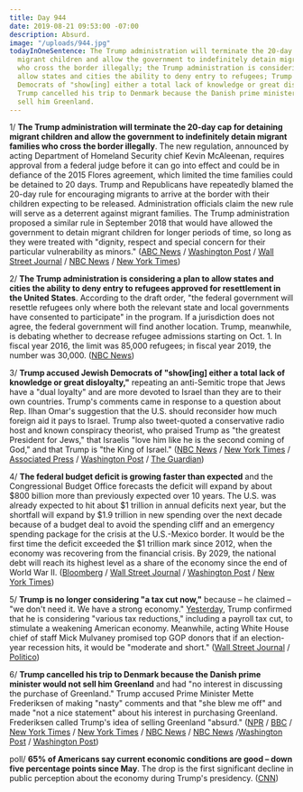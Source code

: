 ```yaml
---
title: Day 944
date: 2019-08-21 09:53:00 -07:00
description: Absurd.
image: "/uploads/944.jpg"
todayInOneSentence: The Trump administration will terminate the 20-day cap for detaining
  migrant children and allow the government to indefinitely detain migrant families
  who cross the border illegally; the Trump administration is considering a plan to
  allow states and cities the ability to deny entry to refugees; Trump accused Jewish
  Democrats of "show[ing] either a total lack of knowledge or great disloyalty"; and
  Trump cancelled his trip to Denmark because the Danish prime minister would not
  sell him Greenland.
---
```


1/ **The Trump administration will terminate the 20-day cap for detaining migrant children and allow the government to indefinitely detain migrant families who cross the border illegally**. The new regulation, announced by acting Department of Homeland Security chief Kevin McAleenan, requires approval from a federal judge before it can go into effect and could be in defiance of the 2015 Flores agreement, which limited the time families could be detained to 20 days. Trump and Republicans have repeatedly blamed the 20-day rule for encouraging migrants to arrive at the border with their children expecting to be released. Administration officials claim the new rule will serve as a deterrent against migrant families. The Trump administration proposed a similar rule in September 2018 that would have allowed the government to detain migrant children for longer periods of time, so long as they were treated with "dignity, respect and special concern for their particular vulnerability as minors." ([ABC News](https://abcnews.go.com/Politics/trump-administration-roll-plan-longer-term-detention-migrant/story?id=65085432) / [Washington Post](https://www.washingtonpost.com/immigration/trump-administration-moves-to-terminate-court-agreement-hold-migrant-children-and-parents-longer/2019/08/21/c268bb44-c28b-11e9-9986-1fb3e4397be4_story.html) / [Wall Street Journal](https://www.wsj.com/articles/trump-administration-unveils-plan-to-hold-migrant-children-in-long-term-detention-with-parents-11566394202) / [NBC News](https://www.nbcnews.com/politics/immigration/trump-administration-lift-limit-how-long-it-can-detain-migrant-n1044666) / [New York Times](https://www.nytimes.com/2019/08/21/us/politics/flores-migrant-family-detention.html))

2/ **The Trump administration is considering a plan to allow states and cities the ability to deny entry to refugees approved for resettlement in the United States**. According to the draft order, "the federal government will resettle refugees only where both the relevant state and local governments have consented to participate" in the program. If a jurisdiction does not agree, the federal government will find another location. Trump, meanwhile, is debating whether to decrease refugee admissions starting on Oct. 1. In fiscal year 2016, the limit was 85,000 refugees; in fiscal year 2019, the number was 30,000. ([NBC News](https://www.nbcnews.com/politics/immigration/trump-admin-weighs-letting-states-cities-deny-entry-refugees-approved-n1044801))

3/ **Trump accused Jewish Democrats of "show\[ing\] either a total lack of knowledge or great disloyalty,"** repeating an anti-Semitic trope that Jews have a "dual loyalty" and are more devoted to Israel than they are to their own countries. Trump's comments came in response to a question about Rep. Ilhan Omar's suggestion that the U.S. should reconsider how much foreign aid it pays to Israel. Trump also tweet-quoted a conservative radio host and known conspiracy theorist, who praised Trump as "the greatest President for Jews," that Israelis "love him like he is the second coming of God," and that Trump is "the King of Israel." ([NBC News](https://www.nbcnews.com/politics/donald-trump/trump-jewish-people-who-vote-democrat-show-great-disloyalty-n1044621) / [New York Times](https://www.nytimes.com/2019/08/20/us/politics/trump-jewish-voters.html) / [Associated Press](https://apnews.com/1bc3065eb2e4414289ef0ac1ac4ebaf7) / [Washington Post](https://www.washingtonpost.com/politics/trump-quotes-conspiracy-theorist-claiming-israelis-love-him-like-he-is-the-second-coming-of-god/2019/08/21/603cea14-c405-11e9-9986-1fb3e4397be4_story.html) / [The Guardian](https://www.theguardian.com/us-news/2019/aug/21/trump-american-jewish-democrats-response-antisemitic-trope))

4/ **The federal budget deficit is growing faster than expected** and the Congressional Budget Office forecasts the deficit will expand by about $800 billion more than previously expected over 10 years. The U.S. was already expected to hit about $1 trillion in annual deficits next year, but the shortfall will expand by $1.9 trillion in new spending over the next decade because of a budget deal to avoid the spending cliff and an emergency spending package for the crisis at the U.S.-Mexico border. It would be the first time the deficit exceeded the $1 trillion mark since 2012, when the economy was recovering from the financial crisis. By 2029, the national debt will reach its highest level as a share of the economy since the end of World War II. ([Bloomberg](https://www.bloomberg.com/news/articles/2019-08-21/u-s-budget-gap-to-top-1-trillion-in-2020-amid-election-year) / [Wall Street Journal](https://www.wsj.com/articles/cbo-boosts-10-year-forecasts-for-budget-deficits-by-809-billion-11566399611) / [Washington Post](https://www.washingtonpost.com/business/2019/08/21/us-deficit-expand-by-more-than-billion-over-years-than-previously-expected-cbo-says/) / [New York Times](https://www.nytimes.com/2019/08/21/us/politics/deficit-will-reach-1-trillion-next-year-budget-office-predicts.html))

5/ **Trump is no longer considering "a tax cut now,"** because – he claimed – "we don't need it. We have a strong economy." [Yesterday](https://whatthefuckjusthappenedtoday.com/2019/08/20/day-943/#1-trump-confirmed-that-he-is-conside), Trump confirmed that he is considering "various tax reductions," including a payroll tax cut, to stimulate a weakening American economy.  Meanwhile, acting White House chief of staff Mick Mulvaney promised top GOP donors that if an election-year recession hits, it would be "moderate and short." ([Wall Street Journal](https://www.wsj.com/articles/in-reversal-trump-says-he-is-no-longer-considering-tax-cuts-11566405250) / [Politico](https://www.politico.com/story/2019/08/20/donald-trump-gop-donors-recession-1470360))

6/ **Trump cancelled his trip to Denmark because the Danish prime minister would not sell him Greenland** and had "no interest in discussing the purchase of Greenland." Trump accused Prime Minister Mette Frederiksen of making "nasty" comments and that "she blew me off" and made "not a nice statement" about his interest in purchasing Greenland. Frederiksen called Trump's idea of selling Greenland "absurd." ([NPR](https://www.npr.org/2019/08/21/752989771/trump-to-skip-visiting-denmark-after-prime-minister-says-greenland-not-for-sale) / [BBC](https://www.bbc.com/news/world-us-canada-49416740) / [New York Times](https://www.nytimes.com/2019/08/20/us/politics/trump-cancels-greenland-trip.html) / [New York Times](https://www.nytimes.com/2019/08/21/us/politics/trump-greenland-prime-minister.html) / [NBC News](https://www.nbcnews.com/politics/donald-trump/trump-postpones-meeting-danish-pm-after-she-says-greenland-isn-n1044651) / [NBC News](https://www.nbcnews.com/politics/politics-news/danish-pm-says-she-was-surprised-learn-trump-canceled-trip-n1044771) /[Washington Post](https://www.washingtonpost.com/politics/trump-postpones-denmark-trip-after-prime-minister-declines-to-sell-him-greenland/2019/08/20/ef900924-c3a8-11e9-9986-1fb3e4397be4_story.html) / [Washington Post](https://www.washingtonpost.com/world/europe/danes-furious-over-postponement-of-trumps-visit-call-his-behavior-insulting/2019/08/21/82d0a5f4-c3b8-11e9-8bf7-cde2d9e09055_story.html))

poll/ **65% of Americans say current economic conditions are good – down five percentage points since May**. The drop is the first significant decline in public perception about the economy during Trump's presidency. ([CNN](https://www.cnn.com/2019/08/21/politics/cnn-poll-trump-economy-guns/index.html))